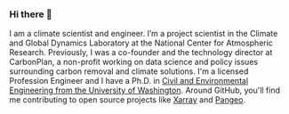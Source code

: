 ### Hi there 👋


I am a climate scientist and engineer. I’m a project scientist in the Climate and Global Dynamics Laboratory at the National Center for Atmospheric Research. Previously, I was a co-founder and the technology director at CarbonPlan, a non-profit working on data science and policy issues surrounding carbon removal and climate solutions. I'm a licensed Profession Engineer and I have a Ph.D. in [Civil and Environmental Engineering from the University of Washington](https://www.ce.washington.edu/). Around GitHub, you'll find me contributing to open source projects like [Xarray](https://github.com/pydata/xarray) and [Pangeo](https://github.com/pangeo-data).
